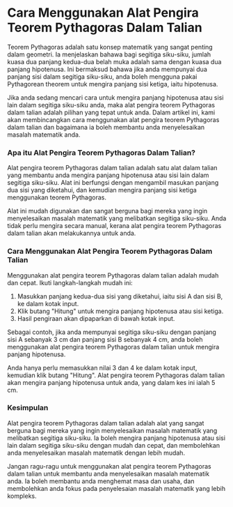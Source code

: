 Cara Menggunakan Alat Pengira Teorem Pythagoras Dalam Talian
============================================================

Teorem Pythagoras adalah satu konsep matematik yang sangat penting dalam geometri. Ia menjelaskan bahawa bagi segitiga siku-siku, jumlah kuasa dua panjang kedua-dua belah muka adalah sama dengan kuasa dua panjang hipotenusa. Ini bermaksud bahawa jika anda mempunyai dua panjang sisi dalam segitiga siku-siku, anda boleh mengguna pakai Pythagorean theorem untuk mengira panjang sisi ketiga, iaitu hipotenusa.

Jika anda sedang mencari cara untuk mengira panjang hipotenusa atau sisi lain dalam segitiga siku-siku anda, maka alat pengira teorem Pythagoras dalam talian adalah pilihan yang tepat untuk anda. Dalam artikel ini, kami akan membincangkan cara menggunakan alat pengira teorem Pythagoras dalam talian dan bagaimana ia boleh membantu anda menyelesaikan masalah matematik anda.

### Apa itu Alat Pengira Teorem Pythagoras Dalam Talian?

Alat pengira teorem Pythagoras dalam talian adalah satu alat dalam talian yang membantu anda mengira panjang hipotenusa atau sisi lain dalam segitiga siku-siku. Alat ini berfungsi dengan mengambil masukan panjang dua sisi yang diketahui, dan kemudian mengira panjang sisi ketiga menggunakan teorem Pythagoras.

Alat ini mudah digunakan dan sangat berguna bagi mereka yang ingin menyelesaikan masalah matematik yang melibatkan segitiga siku-siku. Anda tidak perlu mengira secara manual, kerana alat pengira teorem Pythagoras dalam talian akan melakukannya untuk anda.

### Cara Menggunakan Alat Pengira Teorem Pythagoras Dalam Talian

Menggunakan alat pengira teorem Pythagoras dalam talian adalah mudah dan cepat. Ikuti langkah-langkah mudah ini:

1. Masukkan panjang kedua-dua sisi yang diketahui, iaitu sisi A dan sisi B, ke dalam kotak input.
2. Klik butang "Hitung" untuk mengira panjang hipotenusa atau sisi ketiga.
3. Hasil pengiraan akan dipaparkan di bawah kotak input.

Sebagai contoh, jika anda mempunyai segitiga siku-siku dengan panjang sisi A sebanyak 3 cm dan panjang sisi B sebanyak 4 cm, anda boleh menggunakan alat pengira teorem Pythagoras dalam talian untuk mengira panjang hipotenusa.

Anda hanya perlu memasukkan nilai 3 dan 4 ke dalam kotak input, kemudian klik butang "Hitung". Alat pengira teorem Pythagoras dalam talian akan mengira panjang hipotenusa untuk anda, yang dalam kes ini ialah 5 cm.

### Kesimpulan

Alat pengira teorem Pythagoras dalam talian adalah alat yang sangat berguna bagi mereka yang ingin menyelesaikan masalah matematik yang melibatkan segitiga siku-siku. Ia boleh mengira panjang hipotenusa atau sisi lain dalam segitiga siku-siku dengan mudah dan cepat, dan membolehkan anda menyelesaikan masalah matematik dengan lebih mudah.

Jangan ragu-ragu untuk menggunakan alat pengira teorem Pythagoras dalam talian untuk membantu anda menyelesaikan masalah matematik anda. Ia boleh membantu anda menghemat masa dan usaha, dan membolehkan anda fokus pada penyelesaian masalah matematik yang lebih kompleks.